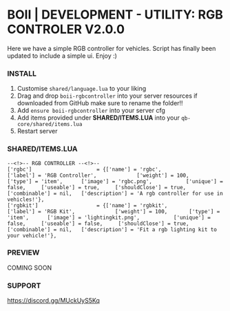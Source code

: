 # BOII | DEVELOPMENT - UTILITY: RGB CONTROLER V2.0.0

Here we have a simple RGB controller for vehicles.
Script has finally been updated to include a simple ui.
Enjoy :)

### INSTALL

1) Customise `shared/language.lua` to your liking
2) Drag and drop `boii-rgbcontroller` into your server resources if downloaded from GitHub make sure to rename the folder!!
3) Add `ensure boii-rgbcontroller` into your server cfg
4) Add items provided under **SHARED/ITEMS.LUA** into your `qb-core/shared/items.lua`
5) Restart server

### SHARED/ITEMS.LUA

    --<!>-- RGB CONTROLLER --<!>--
	['rgbc']                	 = {['name'] = 'rgbc',               	['label'] = 'RGB Controller',             ['weight'] = 100,       ['type'] = 'item',      ['image'] = 'rgbc.png',        	['unique'] = false,     ['useable'] = true,     ['shouldClose'] = true,    ['combinable'] = nil,   ['description'] = 'A rgb controller for use in vehicles!'},
    ['rgbkit']                	 = {['name'] = 'rgbkit',               	['label'] = 'RGB Kit',             ['weight'] = 100,       ['type'] = 'item',      ['image'] = 'lightingkit.png',        	['unique'] = false,     ['useable'] = false,     ['shouldClose'] = true,    ['combinable'] = nil,   ['description'] = 'Fit a rgb lighting kit to your vehicle!'},

### PREVIEW
COMING SOON

### SUPPORT
https://discord.gg/MUckUyS5Kq
